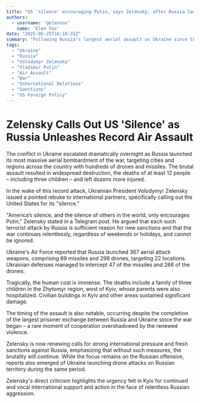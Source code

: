 ```yaml
---
title: "US 'silence' encouraging Putin, says Zelensky, after Russia launches record air assault"
authors:
  - username: '@elenvox'
    name: 'Elen Vox'
date: "2025-05-25T16:18:31Z"
summary: "Following Russia's largest aerial assault on Ukraine since the start of the war, Ukrainian President Volodymyr Zelensky sharply criticized the United States and other nations for their perceived \"silence,\" warning that it emboldens Vladimir Putin. The widespread attacks killed at least 12 people, including children, and injured dozens."
tags:
  - "Ukraine"
  - "Russia"
  - "Volodymyr Zelensky"
  - "Vladimir Putin"
  - "Air Assault"
  - "War"
  - "International Relations"
  - "Sanctions"
  - "US Foreign Policy"
---
```


# Zelensky Calls Out US 'Silence' as Russia Unleashes Record Air Assault

The conflict in Ukraine escalated dramatically overnight as Russia launched its most massive aerial bombardment of the war, targeting cities and regions across the country with hundreds of drones and missiles. The brutal assault resulted in widespread destruction, the deaths of at least 12 people – including three children – and left dozens more injured.

In the wake of this record attack, Ukrainian President Volodymyr Zelensky issued a pointed rebuke to international partners, specifically calling out the United States for its "silence."

"America’s silence, and the silence of others in the world, only encourages Putin," Zelensky stated in a Telegram post. He argued that each such terrorist attack by Russia is sufficient reason for new sanctions and that the war continues relentlessly, regardless of weekends or holidays, and cannot be ignored.

Ukraine's Air Force reported that Russia launched 367 aerial attack weapons, comprising 69 missiles and 298 drones, targeting 22 locations. Ukrainian defenses managed to intercept 47 of the missiles and 266 of the drones.

Tragically, the human cost is immense. The deaths include a family of three children in the Zhytomyr region, west of Kyiv, whose parents were also hospitalized. Civilian buildings in Kyiv and other areas sustained significant damage.

The timing of the assault is also notable, occurring despite the completion of the largest prisoner exchange between Russia and Ukraine since the war began – a rare moment of cooperation overshadowed by the renewed violence.

Zelensky is now renewing calls for strong international pressure and fresh sanctions against Russia, emphasizing that without such measures, the brutality will continue. While the focus remains on the Russian offensive, reports also emerged of Ukraine launching drone attacks on Russian territory during the same period.

Zelensky's direct criticism highlights the urgency felt in Kyiv for continued and vocal international support and action in the face of relentless Russian aggression.
